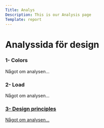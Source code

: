 ```yaml
---
Title: Analys
Description: This is our Analysis page
Template: report
---
```


Analyssida för design
==========================

<div class="kmom-box">
    <h3> 1- Colors </h3>
    <p> Något om analysen... </p>
    <a href="analysis/01_colors"> <i class="fas fa-arrow-circle-right" style="font-size:1.5em"></i> </a>
</div>

<div class="kmom-box">
    <h3> 2- Load </h3>
    <p> Något om analysen... </p>
    <a href="analysis/02_load"> <i class="fas fa-arrow-circle-right" style="font-size:1.5em"></i> 
</div>

<div class="kmom-box">
    <h3> 3- Design principles </h3>
    <p> Något om analysen... </p>
    <a href="analysis/03_design_principles"> <i class="fas fa-arrow-circle-right" style="font-size:1.5em"></i> 
</div>